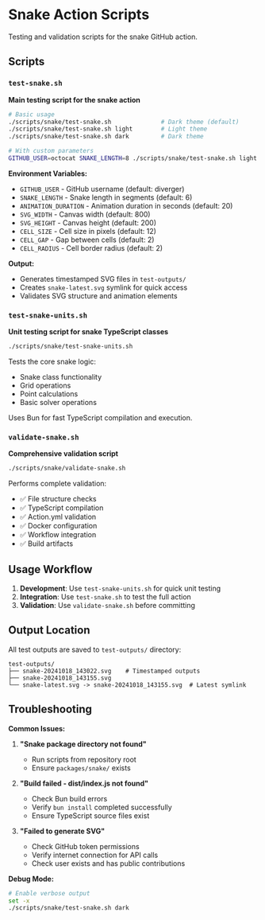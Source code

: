 # Snake Action Scripts

Testing and validation scripts for the snake GitHub action.

## Scripts

### `test-snake.sh`
**Main testing script for the snake action**

```bash
# Basic usage
./scripts/snake/test-snake.sh              # Dark theme (default)
./scripts/snake/test-snake.sh light        # Light theme
./scripts/snake/test-snake.sh dark         # Dark theme

# With custom parameters
GITHUB_USER=octocat SNAKE_LENGTH=8 ./scripts/snake/test-snake.sh light
```

**Environment Variables:**
- `GITHUB_USER` - GitHub username (default: diverger)
- `SNAKE_LENGTH` - Snake length in segments (default: 6)
- `ANIMATION_DURATION` - Animation duration in seconds (default: 20)
- `SVG_WIDTH` - Canvas width (default: 800)
- `SVG_HEIGHT` - Canvas height (default: 200)
- `CELL_SIZE` - Cell size in pixels (default: 12)
- `CELL_GAP` - Gap between cells (default: 2)
- `CELL_RADIUS` - Cell border radius (default: 2)

**Output:**
- Generates timestamped SVG files in `test-outputs/`
- Creates `snake-latest.svg` symlink for quick access
- Validates SVG structure and animation elements

### `test-snake-units.sh`
**Unit testing script for snake TypeScript classes**

```bash
./scripts/snake/test-snake-units.sh
```

Tests the core snake logic:
- Snake class functionality
- Grid operations
- Point calculations
- Basic solver operations

Uses Bun for fast TypeScript compilation and execution.

### `validate-snake.sh`
**Comprehensive validation script**

```bash
./scripts/snake/validate-snake.sh
```

Performs complete validation:
- ✅ File structure checks
- ✅ TypeScript compilation
- ✅ Action.yml validation
- ✅ Docker configuration
- ✅ Workflow integration
- ✅ Build artifacts

## Usage Workflow

1. **Development**: Use `test-snake-units.sh` for quick unit testing
2. **Integration**: Use `test-snake.sh` to test the full action
3. **Validation**: Use `validate-snake.sh` before committing

## Output Location

All test outputs are saved to `test-outputs/` directory:
```
test-outputs/
├── snake-20241018_143022.svg    # Timestamped outputs
├── snake-20241018_143155.svg
└── snake-latest.svg -> snake-20241018_143155.svg  # Latest symlink
```

## Troubleshooting

**Common Issues:**

1. **"Snake package directory not found"**
   - Run scripts from repository root
   - Ensure `packages/snake/` exists

2. **"Build failed - dist/index.js not found"**
   - Check Bun build errors
   - Verify `bun install` completed successfully
   - Ensure TypeScript source files exist

3. **"Failed to generate SVG"**
   - Check GitHub token permissions
   - Verify internet connection for API calls
   - Check user exists and has public contributions

**Debug Mode:**
```bash
# Enable verbose output
set -x
./scripts/snake/test-snake.sh dark
```